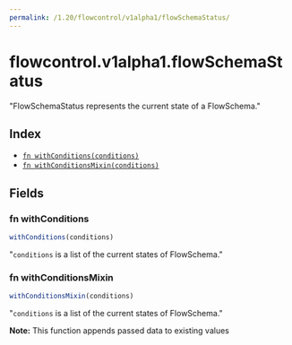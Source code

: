```yaml
---
permalink: /1.20/flowcontrol/v1alpha1/flowSchemaStatus/
---
```


# flowcontrol.v1alpha1.flowSchemaStatus

"FlowSchemaStatus represents the current state of a FlowSchema."

## Index

* [`fn withConditions(conditions)`](#fn-withconditions)
* [`fn withConditionsMixin(conditions)`](#fn-withconditionsmixin)

## Fields

### fn withConditions

```ts
withConditions(conditions)
```

"`conditions` is a list of the current states of FlowSchema."

### fn withConditionsMixin

```ts
withConditionsMixin(conditions)
```

"`conditions` is a list of the current states of FlowSchema."

**Note:** This function appends passed data to existing values